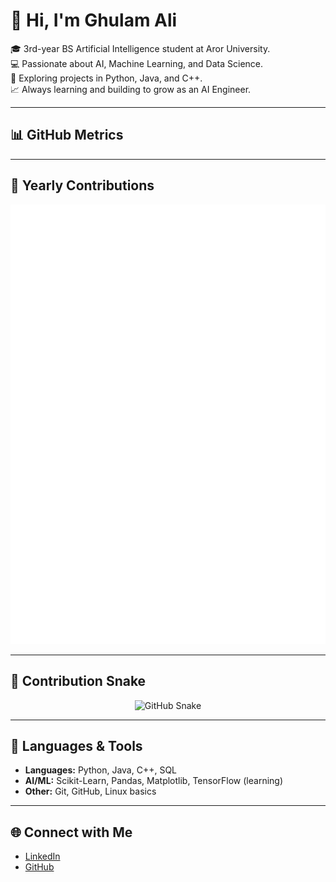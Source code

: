 # 👋 Hi, I'm Ghulam Ali  

🎓 3rd-year BS Artificial Intelligence student at Aror University.  
💻 Passionate about AI, Machine Learning, and Data Science.  
🚀 Exploring projects in Python, Java, and C++.  
📈 Always learning and building to grow as an AI Engineer.  

---

## 📊 GitHub Metrics  

<p align="center">
</p>

---

## 📅 Yearly Contributions  

<p align="center">
  <img src="https://raw.githubusercontent.com/Ghulam-Ali-Bughio/Ghulam-Ali-Bughio/main/metrics.plugin.isocalendar.fullyear.svg" alt="Yearly Contribution Calendar" />
</p>

---

## 🐍 Contribution Snake  

<p align="center">
  <img src="https://raw.githubusercontent.com/Ghulam-Ali-Bughio/Ghulam-Ali-Bughio/output/github-snake-dark.svg" alt="GitHub Snake" />
</p>


---

## 🚀 Languages & Tools  

- **Languages:** Python, Java, C++, SQL  
- **AI/ML:** Scikit-Learn, Pandas, Matplotlib, TensorFlow (learning)  
- **Other:** Git, GitHub, Linux basics  

---

## 🌐 Connect with Me  

- [LinkedIn](https://www.linkedin.com/in/ghulam-ali-bughio/)  
- [GitHub](https://github.com/Ghulam-Ali-Bughio)  
